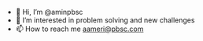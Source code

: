 - 👋 Hi, I’m @aminpbsc
- 👀 I’m interested in problem solving and new challenges
- 📫 How to reach me aameri@pbsc.com

<!---
aminpbsc/aminpbsc is a ✨ special ✨ repository because its `README.md` (this file) appears on your GitHub profile.
You can click the Preview link to take a look at your changes.
--->
